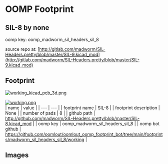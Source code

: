 # OOMP Footprint  
## SIL-8  by none  
  
oomp key: oomp_madworm_sil_headers_sil_8  
  
source repo at: [http://gitlab.com/madworm/SIL-Headers.pretty/blob/master/SIL-9.kicad_mod](http://gitlab.com/madworm/SIL-Headers.pretty/blob/master/SIL-9.kicad_mod)  
## Footprint  
  
[![working_kicad_pcb_3d.png](working_kicad_pcb_3d_600.png)](working_kicad_pcb_3d.png)  
  
[![working.png](working_600.png)](working.png)  
| name | value | 
| --- | --- | 
| footprint name | SIL-8 | 
| footprint description | None | 
| number of pads | 8 | 
| github path | http://github.com/madworm/SIL-Headers.pretty/blob/master/SIL-8.kicad_mod | 
| oomp key | oomp_madworm_sil_headers_sil_8 | 
| oomp bot github | https://github.com/oomlout/oomlout_oomp_footprint_bot/tree/main/footprints/madworm_sil_headers_sil_8/working | 
## Images  
